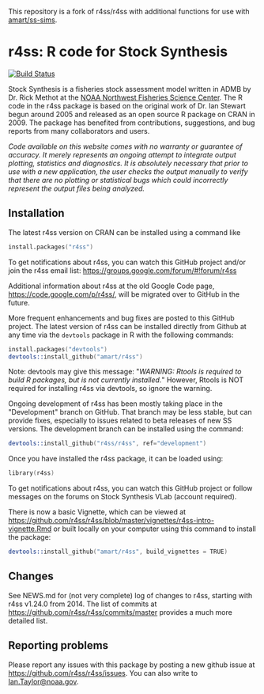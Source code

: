 This repository is a fork of r4ss/r4ss with additional functions for use with [amart/ss-sims](https://github.com/amart/ss-sims).


# r4ss: R code for Stock Synthesis
[![Build Status](https://travis-ci.org/r4ss/r4ss.png?branch=master)](https://travis-ci.org/r4ss/r4ss)

Stock Synthesis is a fisheries stock assessment model written in ADMB by Dr. Rick Methot at the [NOAA Northwest Fisheries Science Center](http://www.nwfsc.noaa.gov/). The R code in the r4ss package is based on the original work of Dr. Ian Stewart begun around 2005 and released as an open source R package on CRAN in 2009. The package has benefited from contributions, suggestions, and bug reports from many collaborators and users.

*Code available on this website comes with no warranty or guarantee of accuracy. It merely represents an ongoing attempt to integrate output plotting, statistics and diagnostics. It is absolutely necessary that prior to use with a new application, the user checks the output manually to verify that there are no plotting or statistical bugs which could incorrectly represent the output files being analyzed.*

## Installation

The latest r4ss version on CRAN can be installed using a command like

```S
install.packages("r4ss")
```

To get notifications about r4ss, you can watch this GitHub project and/or join the r4ss email list: <https://groups.google.com/forum/#!forum/r4ss>

Additional information about r4ss at the old Google Code page, <https://code.google.com/p/r4ss/>, will be migrated over to GitHub in the future.

More frequent enhancements and bug fixes are posted to this GitHub project. The latest version of r4ss can be installed directly from Github at any time via the `devtools` package in R with the following commands:

```S
install.packages("devtools")
devtools::install_github("amart/r4ss")
```

Note: devtools may give this message: "*WARNING: Rtools is required to build R packages, but is not currently installed.*" However, Rtools is NOT required for installing r4ss via devtools, so ignore the warning.

Ongoing development of r4ss has been mostly taking place in the "Development" branch on GitHub. That branch may be less stable, but can provide fixes, especially to issues related to beta releases of new SS versions. The development branch can be installed using the command:

```S
devtools::install_github("r4ss/r4ss", ref="development")
```



Once you have installed the r4ss package, it can be loaded using:

```S
library(r4ss)
````

To get notifications about r4ss, you can watch this GitHub project or follow messages on the forums on Stock Synthesis VLab (account required).

There is now a basic Vignette, which can be viewed at <https://github.com/r4ss/r4ss/blob/master/vignettes/r4ss-intro-vignette.Rmd> or built locally on your computer using this command to install the package:

```S
devtools::install_github("amart/r4ss", build_vignettes = TRUE)
```

## Changes

See NEWS.md for (not very complete) log of changes to r4ss, starting with r4ss v1.24.0 from 2014. The list of commits at <https://github.com/r4ss/r4ss/commits/master> provides a much more detailed list.


## Reporting problems

Please report any issues with this package by posting a new github issue at <https://github.com/r4ss/r4ss/issues>. You can also write to Ian.Taylor@noaa.gov.
